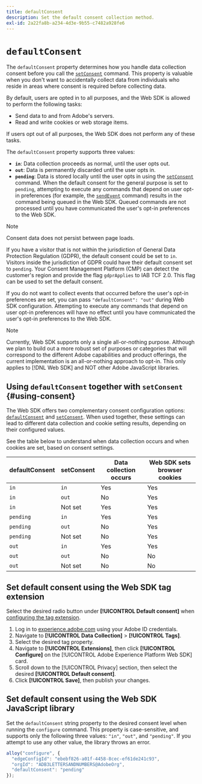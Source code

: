 ```yaml
---
title: defaultConsent
description: Set the default consent collection method.
exl-id: 2a22fa8b-a234-4d3e-9b55-c7482a928fe6
---
```


# `defaultConsent`

The `defaultConsent` property determines how you handle data collection consent before you call the [`setConsent`](../setconsent.md) command. This property is valuable when you don't want to accidentally collect data from individuals who reside in areas where consent is required before collecting data.

By default, users are opted in to all purposes, and the Web SDK is allowed to perform the following tasks:

* Send data to and from Adobe's servers.
* Read and write cookies or web storage items.

If users opt out of all purposes, the Web SDK does not perform any of these tasks.

The `defaultConsent` property supports three values:

* **`in`**: Data collection proceeds as normal, until the user opts out.
* **`out`**: Data is permanently discarded until the user opts in.
* **`pending`**: Data is stored locally until the user opts in using the [`setConsent`](../setconsent.md) command. When the default consent for the general purpose is set to `pending`, attempting to execute any commands that depend on user opt-in preferences (for example, the [`sendEvent`](../sendevent/overview.md) command) results in the command being queued in the Web SDK. Queued commands are not processed until you have communicated the user's opt-in preferences to the Web SDK.

>[!NOTE]
>
> Consent data does not persist between page loads.

If you have a visitor that is not within the jurisdiction of General Data Protection Regulation (GDPR), the default consent could be set to `in`. Visitors inside the jurisdiction of GDPR could have their default consent set to `pending`. Your Consent Management Platform (CMP) can detect the customer's region and provide the flag `gdprApplies` to IAB TCF 2.0. This flag can be used to set the default consent.

If you do not want to collect events that occurred before the user's opt-in preferences are set, you can pass `"defaultConsent": "out"` during Web SDK configuration. Attempting to execute any commands that depend on user opt-in preferences will have no effect until you have communicated the user's opt-in preferences to the Web SDK.

>[!NOTE]
>
>Currently, Web SDK supports only a single all-or-nothing purpose. Although we plan to build out a more robust set of purposes or categories that will correspond to the different Adobe capabilities and product offerings, the current implementation is an all-or-nothing approach to opt-in.  This only applies to [!DNL Web SDK] and NOT other Adobe JavaScript libraries.

## Using `defaultConsent` together with `setConsent` {#using-consent}

The Web SDK offers two complementary consent configuration options: [`defaultConsent`](defaultconsent.md) and [`setConsent`](../setconsent.md). When used together, these settings can lead to different data collection and cookie setting results, depending on their configured values.

See the table below to understand when data collection occurs and when cookies are set, based on consent settings.

|defaultConsent | setConsent | Data collection occurs | Web SDK sets browser cookies |
|---------|----------|---------|---------|
| `in` | `in` | Yes |  Yes |
| `in` | `out` | No | Yes |
| `in` | Not set | Yes | Yes |
| `pending` | `in` | Yes | Yes |
| `pending` | `out` | No | Yes |
| `pending` | Not set | No | Yes |
| `out` | `in` | Yes | Yes |
| `out` | `out` | No | No |
| `out` | Not set | No | No |

## Set default consent using the Web SDK tag extension

Select the desired radio button under **[!UICONTROL Default consent]** when [configuring the tag extension](/help/tags/extensions/client/web-sdk/web-sdk-extension-configuration.md).

1. Log in to [experience.adobe.com](https://experience.adobe.com) using your Adobe ID credentials.
1. Navigate to **[!UICONTROL Data Collection]** > **[!UICONTROL Tags]**.
1. Select the desired tag property.
1. Navigate to **[!UICONTROL Extensions]**, then click **[!UICONTROL Configure]** on the [!UICONTROL Adobe Experience Platform Web SDK] card.
1. Scroll down to the [!UICONTROL Privacy] section, then select the desired **[!UICONTROL Default consent]**.
1. Click **[!UICONTROL Save]**, then publish your changes.

## Set default consent using the Web SDK JavaScript library

Set the `defaultConsent` string property to the desired consent level when running the `configure` command. This property is case-sensitive, and supports only the following three values: `"in"`, `"out"`, and `"pending"`. If you attempt to use any other value, the library throws an error.

```js
alloy("configure", {
  "edgeConfigId": "ebebf826-a01f-4458-8cec-ef61de241c93",
  "orgId": "ADB3LETTERSANDNUMBERS@AdobeOrg",
  "defaultConsent": "pending"
});
```
